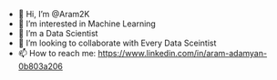 - 👋 Hi, I’m @Aram2K
- 👀 I’m interested in Machine Learning
- 🌱 I’m a Data Scientist
- 💞️ I’m looking to collaborate with Every Data Sceintist
- 📫 How to reach me: https://www.linkedin.com/in/aram-adamyan-0b803a206

<!---
Aram2K/Aram2K is a ✨ special ✨ repository because its `README.md` (this file) appears on your GitHub profile.
You can click the Preview link to take a look at your changes.
--->
